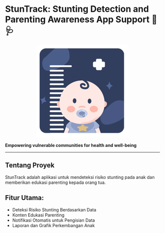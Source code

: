 # StunTrack: Stunting Detection and Parenting Awareness App Support 📏🩺

<p align="center">
  <img src="capstoneProject/profile/LOGO%207.png" alt="StunTrack Logo" width="300" />
</p>

**Empowering vulnerable communities for health and well-being**

---

## Tentang Proyek
StunTrack adalah aplikasi untuk mendeteksi risiko stunting pada anak dan memberikan edukasi parenting kepada orang tua.

## Fitur Utama:
- Deteksi Risiko Stunting Berdasarkan Data
- Konten Edukasi Parenting
- Notifikasi Otomatis untuk Pengisian Data
- Laporan dan Grafik Perkembangan Anak
